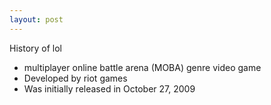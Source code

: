 ```yaml
---
layout: post
---
```



History of lol

- multiplayer online battle arena (MOBA) genre video game
- Developed by riot games
- Was initially released in October 27, 2009

